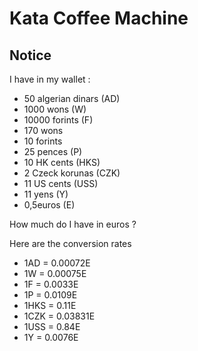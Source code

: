 # Kata Coffee Machine

## Notice
I have in my wallet :
- 50 algerian dinars (AD)
- 1000 wons (W)
- 10000 forints (F)
- 170 wons
- 10 forints
- 25 pences (P)
- 10 HK cents (HKS)
- 2 Czeck korunas (CZK)
- 11 US cents (USS)
- 11 yens (Y)
- 0,5euros (E)

How much do I have in euros ?

Here are the conversion rates
- 1AD = 0.00072E
- 1W = 0.00075E
- 1F = 0.0033E
- 1P = 0.0109E
- 1HKS = 0.11E
- 1CZK = 0.03831E
- 1USS = 0.84E
- 1Y = 0.0076E